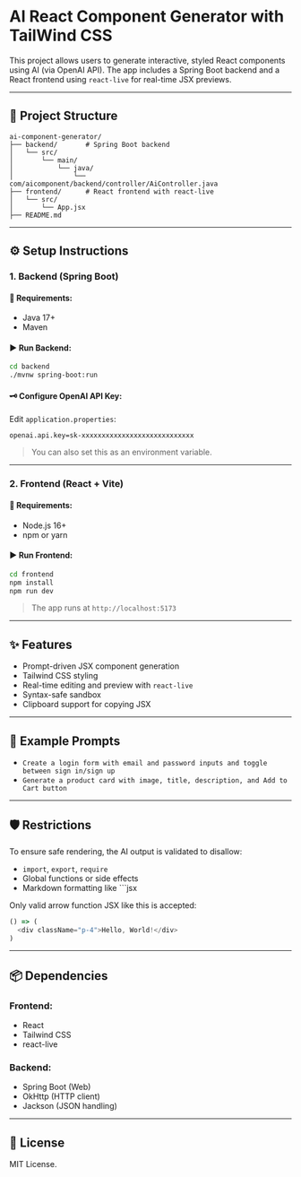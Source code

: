 # AI React Component Generator with TailWind CSS

This project allows users to generate interactive, styled React components using AI (via OpenAI API). The app includes a Spring Boot backend and a React frontend using `react-live` for real-time JSX previews.

---

## 📁 Project Structure

```
ai-component-generator/
├── backend/       # Spring Boot backend
│   └── src/
│       └── main/
│           └── java/
│               └── com/aicomponent/backend/controller/AiController.java
├── frontend/      # React frontend with react-live
│   └── src/
│       └── App.jsx
├── README.md
```

---

## ⚙️ Setup Instructions

### 1. Backend (Spring Boot)

#### 🔧 Requirements:
- Java 17+
- Maven

#### ▶️ Run Backend:

```bash
cd backend
./mvnw spring-boot:run
```

#### 🗝️ Configure OpenAI API Key:

Edit `application.properties`:

```properties
openai.api.key=sk-xxxxxxxxxxxxxxxxxxxxxxxxxxxx
```

> You can also set this as an environment variable.

---

### 2. Frontend (React + Vite)

#### 🔧 Requirements:
- Node.js 16+
- npm or yarn

#### ▶️ Run Frontend:

```bash
cd frontend
npm install
npm run dev
```

> The app runs at `http://localhost:5173`

---

## ✨ Features

- Prompt-driven JSX component generation
- Tailwind CSS styling
- Real-time editing and preview with `react-live`
- Syntax-safe sandbox
- Clipboard support for copying JSX

---

## 💬 Example Prompts

- `Create a login form with email and password inputs and toggle between sign in/sign up`
- `Generate a product card with image, title, description, and Add to Cart button`
---

## 🛡️ Restrictions

To ensure safe rendering, the AI output is validated to disallow:

- `import`, `export`, `require`
- Global functions or side effects
- Markdown formatting like \`\`\`jsx

Only valid arrow function JSX like this is accepted:

```js
() => (
  <div className="p-4">Hello, World!</div>
)
```

---

## 📦 Dependencies

### Frontend:
- React
- Tailwind CSS
- react-live

### Backend:
- Spring Boot (Web)
- OkHttp (HTTP client)
- Jackson (JSON handling)

---

## 📜 License

MIT License.
